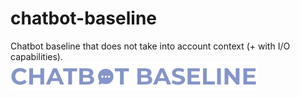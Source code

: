 # chatbot-baseline
Chatbot baseline that does not take into account context (+ with I/O capabilities).</br>
![chatbot baseline logo](miscellaneous/chatbot-baseline-logo.png)

